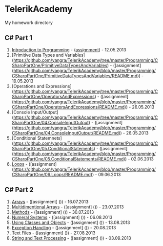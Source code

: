 TelerikAcademy
==============

My homework directory

C# Part 1
-

1. [Introduction to Programming](https://github.com/yangra/TelerikAcademy/tree/master/Programming/CSharpPartOne/IntroductionToProgramming) - ([assignment](https://github.com/yangra/TelerikAcademy/blob/master/Programming/CSharpPartOne/IntroductionToProgramming/README.md)) - 12.05.2013
2. [Primitive Data Types and Variables] (https://github.com/yangra/TelerikAcademy/tree/master/Programming/CSharpPartOne/PrimitiveDataTypesAndVariables) - ([assignment] (https://github.com/yangra/TelerikAcademy/blob/master/Programming/CSharpPartOne/PrimitiveDataTypesAndVariables/README.md)) - 19.05.2013
3. [Operations and Expressions] (https://github.com/yangra/TelerikAcademy/tree/master/Programming/CSharpPartOne/OperatorsAndExpressions) - ([assignment] (https://github.com/yangra/TelerikAcademy/blob/master/Programming/CSharpPartOne/OperatorsAndExpressions/README.md)) - 26.05.2013
4. [Console Input/Output] (https://github.com/yangra/TelerikAcademy/tree/master/Programming/CSharpPartOne/04.ConsoleInputOutput) - ([assignment] (https://github.com/yangra/TelerikAcademy/blob/master/Programming/CSharpPartOne/04.ConsoleInputOutput/README.md)) - 26.05.2013
5. [Conditional Statemnets] (https://github.com/yangra/TelerikAcademy/tree/master/Programming/CSharpPartOne/05.ConditionalStatements) - ([assignment] (https://github.com/yangra/TelerikAcademy/blob/master/Programming/CSharpPartOne/05.ConditionalStatements/README.md)) - 02.06.2013
6. [Loops](https://github.com/yangra/TelerikAcademy/tree/master/Programming/CSharpPartOne/06.Loops) - ([assignment] (https://github.com/yangra/TelerikAcademy/blob/master/Programming/CSharpPartOne/06.Loops/README.md)) - 09.06.2013

C# Part 2
-

1. [Arrays](https://github.com/yangra/TelerikAcademy/tree/master/Programming/CSharpPartTwo/Arrays) - ([assignment] ()) - 16.07.2013
2. [Multidimentional Arrays]() - ([assignment] ()) - 23.07.2013
3. [Methods]() - ([assignment] ()) - 30.07.2013
4. [Numeral Systems]() - ([assignment] ()) - 06.08.2013
5. [Using Classes and Objects]() - ([assignment] ()) - 13.08.2013
6. [Exception Handling]() - ([assignment] ()) - 20.08.2013
7. [Text Files]() - ([assignment] ()) - 27.08.2013
8. [String and Text Processing]() - ([assignment] ()) - 03.09.2013

